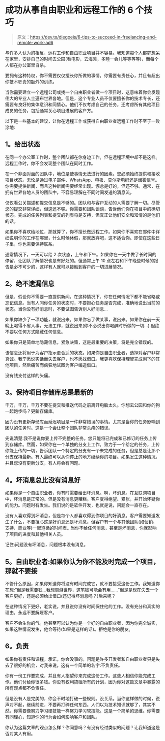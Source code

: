 # 成功从事自由职业和远程工作的 6 个技巧

> 原文：<https://dev.to/diegoeis/6-tips-to-succeed-in-freelancing-and-remote-work-ad6>

与许多人认为的相反，远程工作和自由职业项目并不容易。我知道每个人都梦想呆在家里，安排自己的时间去公园(看电影，去海滩，多睡一会儿等等等等)，而每个人都在办公室里自杀。

要拥有这种特权，你不需要仅仅擅长你所做的事情，你需要有责任心，并且有超出你技术职责的额外的训练。

当你需要建立一个远程公司或找一个自由职业者做一个项目时，这意味着你会发现伟大的专业人士遍布世界各地。但是，这个专业人员不仅要擅长你的技术专长，还需要有良好的集体意识和同情心。他们不仅考虑自己的任务，还考虑所有其他项目成员的任务，包括通常关心项目进展的客户方。

以下是一些基本的建议，让你在远程工作或获得自由职业者远程工作时不至于一败涂地:

## 1。给出状态

在同一个办公室工作时，整个团队都在你身边工作，但在远程环境中却不是这样。远程工作时，你不会发现整个团队在同时工作。

在一个非面对面的团队中，地位是使事情无法进行的因素。您必须始终提供和接收项目状态。无论是通过电子邮件、WhatsApp、电报、莫尔斯电码还是烟雾信号。你需要提供新闻，而且这种新闻需要经常出现。懈怠是好的，但还不够。通常，在拥有世界各地人员的团队中，不容易理解在不同时间发送的消息流。

仅仅看公关描述和提交信息是不够的。团队和与客户互动的人需要了解一切。尽管您的提交非常详细，但这还不够。你需要和团队谈谈，告诉他们你在项目中的确切状态。完成的任务列表和提交的列表将是支持，但真正让他们安全和知情的是他们的话。

如果你不喜欢给地位，那就算了，你不擅长做远程工作。如果你不喜欢在邮件中详细说明你的工作在哪里，什么时候休假，那就放弃吧，这不适合你。即使在这些日子里，你也需要保持联系。

通常情况下，一天可以给 2 次状态，上午和下午。如果你在一天中做了长时间的停留，让团队了解情况也是有好处的。但通常上午 10 点左右和下午晚些时候的报告是必不可少的，这样有人就可以接触到客户的一切进展情况。

## 2。绝不遗漏信息

但是，假设你不需要一直提供新闻，在这种情况下，你在任何情况下都不能省略或忘记信息。当有人问你任务的状态时，不要担心任务是否完成，准确地说出当前的状态。当你没有好消息时，不要试图告诉别人好消息...

如果你缺少了一项功能，就说出来。如果你忘了做某事，说出来。如果你在前一天晚上喝得不省人事，无法工作，就说出来(你不必说出你喝醉时所做的一切...).但绝不要以任何方式隐藏任何信息。

如果你只是简单地隐藏信息，紧急决策，这是最重要的决策，将是完全错误的。

该信息还将用于为客户指示更合适的状态。如果你是自由职业者，选择对客户非常真诚。我宁愿说实话而失去客户，也不愿找借口。我更喜欢保持理智完成剩下的其他项目，然后痛苦而疯狂地试图为客户编造借口。

没有钱支付这样的头痛。

## 3。保持项目存储库总是最新的

千万，千万，千万不要在提交和推送代码之前离开电脑太久。你想去公园和你的狗一起跑步吗？更新存储库。

因为没有更新存储库而延迟项目是一件非常错误的事情。尤其是当你的任务影响到团队的任务时。这是一个会让整个团队非常头疼的错误。

先说清楚:我不是说你要上传不完整的任务。您只能将已完成和已修订的任务上传到存储库。然而，如果你在一个单独的分支上工作，致力于一个给定的任务，上传你能上传的一切，告诉团队一个特定的分支有一个未完成的任务，但是总是让那个分支保持最新。有人最终可以从你停止的地方继续你的项目。如果发生这种情况，并且您没有更新分支，有人将会有问题。

## 4。坏消息总比没有消息好

如果你是一个自由职业者，你有时需要给出坏消息。啊，坏消息。在互联网项目中，坏消息是正常的。但是没有消息更糟糕。客户变得绝望、紧张，并开始怀疑你的能力。问题时有发生。我们说的是软件开发，也就是说，问题会一直存在。

没有人喜欢得到坏消息，但是每个人都喜欢得到你项目的好消息。客户需要知道发生了什么，不要担心这是好消息还是坏消息，但客户有一个与其他团队(如营销、支持、商业等)一起遵循的时间表...当你不给任何消息，甚至是坏消息，你就影响了项目的进度和其他相关人员。

记住:问题没有坏消息，问题根本没有消息。

## 5。自由职业者:如果你认为你不能及时完成一个项目，那就不要接

不管什么原因，如果你知道你将没有时间完成它，就不要接受这份工作。我知道你在想:“但是我需要钱...我想周游世界，这笔钱可能会有用……”但是是现在失去一个客户更好，还是必须给出借口(还记得坏消息吗？)后来呢？

在这种情况下更好，老实说，并且说你没有时间保住他的工作。没有充分和真实的理由，永远不要解雇客户。

客户不会生你的气。他甚至可以认为你是一个好的自由职业者，因为你完全诚实，如果这种情况发生，他会等待(如果是这样的话)。拒绝是你的朋友。

## 6。负责

如果你有责任和课程，承诺，你会没事的。问题是许多开发者和自由职业者只是失去了很好的机会，对我来说，这有一个简单的名字:不负责任。

你有一份工作要完成，并且有人指望你来完成这份工作。这些人相信你能完成工作。他们付给你很多钱。你没有权利搞砸所有的计划，因为你对这篇文章中暴露的所有观点都不负责任。

但是没有人是完美的，你会不时地打破一些规则。没关系。当你这样做的时候，说声对不起，继续前进，不要再打碎任何东西。人们以为技术知识就够了，其实不然。你需要像努力学习硬技能一样努力学习软技能。这是一个简单的思维。你需要有同理心，知道你的行为会如何影响客户和团队。

你认为这篇文章的观点怎么样？你同意吗？有没有经过类似的问题？让我知道这是否对某人有用。